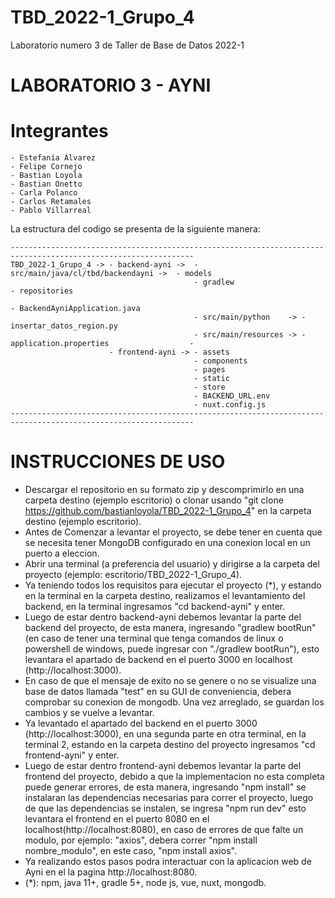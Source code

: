# TBD_2022-1_Grupo_4

Laboratorio numero 3 de Taller de Base de Datos 2022-1

# LABORATORIO 3 - AYNI

# Integrantes 

```
- Estefanía Álvarez
- Felipe Cornejo 
- Bastian Loyola
- Bastian Onetto
- Carla Polanco
- Carlos Retamales
- Pablo Villarreal
```

La estructura del codigo se presenta de la siguiente manera:
```
---------------------------------------------------------------------------------------------------------------
TBD_2022-1_Grupo_4 -> - backend-ayni ->  - src/main/java/cl/tbd/backendayni ->  - models 
                                         - gradlew                              - repositories
                                                                                - BackendAyniApplication.java
                                         - src/main/python    -> - insertar_datos_region.py                                                           
                                         - src/main/resources -> - application.properties                  -
                      - frontend-ayni -> - assets 
                                         - components
                                         - pages 
                                         - static
                                         - store 
                                         - BACKEND_URL.env
                                         - nuxt.config.js
---------------------------------------------------------------------------------------------------------------
```

# INSTRUCCIONES DE USO

  - Descargar el repositorio en su formato zip y descomprimirlo en una carpeta destino (ejemplo escritorio) o clonar usando "git clone https://github.com/bastianloyola/TBD_2022-1_Grupo_4" en la carpeta destino (ejemplo escritorio).
  - Antes de Comenzar a levantar el proyecto, se debe tener en cuenta que se necesita tener MongoDB configurado en una conexion local en un puerto a eleccion.
  - Abrir una terminal (a preferencia del usuario) y dirigirse a la carpeta del proyecto (ejemplo: escritorio/TBD_2022-1_Grupo_4).
  - Ya teniendo todos los requisitos para ejecutar el proyecto (*), y estando en la terminal en la carpeta destino, realizamos el levantamiento del backend, en la terminal ingresamos "cd backend-ayni" y enter.
  - Luego de estar dentro backend-ayni debemos levantar la parte del backend del proyecto, de esta manera, ingresando "gradlew bootRun" (en caso de tener una terminal que tenga comandos de linux o powershell de windows, puede ingresar con "./gradlew bootRun"), esto levantara el apartado de backend en el puerto 3000 en localhost (http://localhost:3000).
  - En caso de que el mensaje de exito no se genere o no se visualize una base de datos llamada "test" en su GUI de conveniencia, debera comprobar su conexion de mongodb. Una vez arreglado, se guardan los cambios y se vuelve a levantar.
  - Ya levantado el apartado del backend en el puerto 3000 (http://localhost:3000), en una segunda parte en otra terminal, en la terminal 2, estando en la carpeta destino del proyecto ingresamos "cd frontend-ayni" y enter.
  - Luego de estar dentro frontend-ayni debemos levantar la parte del frontend del proyecto, debido a que la implementacion no esta completa puede generar errores, de esta manera, ingresando "npm install" se instalaran las dependencias necesarias para correr el proyecto, luego de que las dependencias se instalen, se ingresa "npm run dev" esto levantara el frontend en el puerto 8080 en el localhost(http://localhost:8080), en caso de errores de que falte un modulo, por ejemplo: "axios", debera correr "npm install nombre_modulo", en este caso, "npm install axios".
  - Ya realizando estos pasos podra interactuar con la aplicacion web de Ayni en el la pagina http://localhost:8080.
  - (*): npm, java 11+, gradle 5+, node js, vue, nuxt, mongodb.
